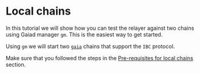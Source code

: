 # Local chains

In this tutorial we will show how you can test the relayer against two chains using Gaiad manager `gm`. This is the easiest way to get started.

Using `gm` we will start two [`gaia`](https://github.com/cosmos/gaia) chains that support the `IBC` protocol.

Make sure that you followed the steps in the [Pre-requisites for local chains](../pre-requisites/index.md) section.

